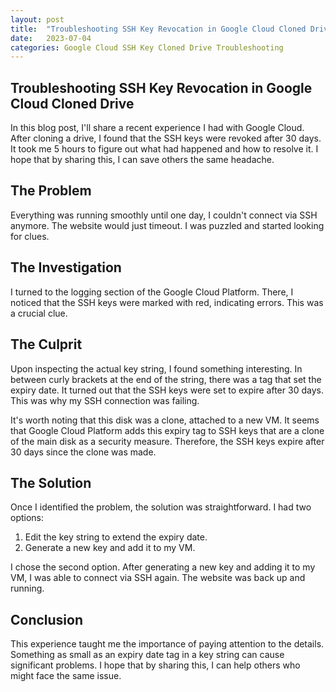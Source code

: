 ```yaml
---
layout: post
title:  "Troubleshooting SSH Key Revocation in Google Cloud Cloned Drive"
date:   2023-07-04
categories: Google Cloud SSH Key Cloned Drive Troubleshooting
---
```


## Troubleshooting SSH Key Revocation in Google Cloud Cloned Drive

In this blog post, I'll share a recent experience I had with Google Cloud. After cloning a drive, I found that the SSH keys were revoked after 30 days. It took me 5 hours to figure out what had happened and how to resolve it. I hope that by sharing this, I can save others the same headache.

## The Problem

Everything was running smoothly until one day, I couldn't connect via SSH anymore. The website would just timeout. I was puzzled and started looking for clues.

## The Investigation

I turned to the logging section of the Google Cloud Platform. There, I noticed that the SSH keys were marked with red, indicating errors. This was a crucial clue.

## The Culprit

Upon inspecting the actual key string, I found something interesting. In between curly brackets at the end of the string, there was a tag that set the expiry date. It turned out that the SSH keys were set to expire after 30 days. This was why my SSH connection was failing.

It's worth noting that this disk was a clone, attached to a new VM. It seems that Google Cloud Platform adds this expiry tag to SSH keys that are a clone of the main disk as a security measure. Therefore, the SSH keys expire after 30 days since the clone was made.

## The Solution

Once I identified the problem, the solution was straightforward. I had two options:

1. Edit the key string to extend the expiry date.
2. Generate a new key and add it to my VM.

I chose the second option. After generating a new key and adding it to my VM, I was able to connect via SSH again. The website was back up and running.

## Conclusion

This experience taught me the importance of paying attention to the details. Something as small as an expiry date tag in a key string can cause significant problems. I hope that by sharing this, I can help others who might face the same issue.
